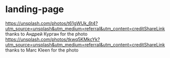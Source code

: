 # landing-page
https://unsplash.com/photos/t61gWUk_6t4?utm_source=unsplash&utm_medium=referral&utm_content=creditShareLink thanks to Андрей Курган for the photo
https://unsplash.com/photos/tkwq5KMkcYk?utm_source=unsplash&utm_medium=referral&utm_content=creditShareLink thanks to Marc Kleen for the photo